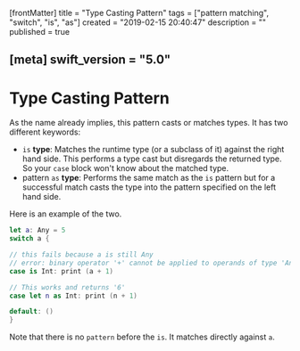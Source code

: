 [frontMatter]
title = "Type Casting Pattern"
tags = ["pattern matching", "switch", "is", "as"]
created = "2019-02-15 20:40:47"
description = ""
published = true

[meta]
swift_version = "5.0"
---

# Type Casting Pattern

As the name already implies, this pattern casts or matches types. It has
two different keywords:

-   `is` **type**: Matches the runtime type (or a subclass of it)
    against the right hand side. This performs a type cast but
    disregards the returned type. So your `case` block won\'t know about
    the matched type.
-   pattern `as` **type**: Performs the same match as the `is` pattern
    but for a successful match casts the type into the pattern specified
    on the left hand side.

Here is an example of the two.

``` Swift
let a: Any = 5 
switch a {

// this fails because a is still Any
// error: binary operator '+' cannot be applied to operands of type 'Any' and 'Int'
case is Int: print (a + 1)

// This works and returns '6'
case let n as Int: print (n + 1)

default: ()
}
```

Note that there is no `pattern` before the `is`. It matches directly
against `a`.

